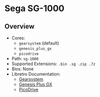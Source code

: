 # Sega SG-1000

## Overview

- Cores:
  - `gearsystem` (default)
  - `genesis_plus_gx`
  - `picodrive`
- Path: `sg-1000`
- Supported Extensions: `.bin .sg .zip .7z`
- Bios: None
- Libretro Documentation:
  - [Gearsystem](https://docs.libretro.com/library/gearsystem/)
  - [Genesis Plus GX](https://docs.libretro.com/library/genesis_plus_gx/)
  - [PicoDrive](https://docs.libretro.com/library/picodrive/)
